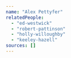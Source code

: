 ```yaml
---
name: "Alex Pettyfer"
relatedPeople:
  - "ed-westwick"
  - "robert-pattinson"
  - "holly-willoughby"
  - "keeley-hazell"
sources: []
---
```


